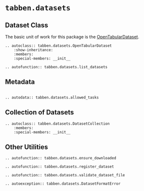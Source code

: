 
# `tabben.datasets`

## Dataset Class

The basic unit of work for this package is the [OpenTabularDataset](tabben.datasets.OpenTabularDataset).

```{eval-rst}
.. autoclass:: tabben.datasets.OpenTabularDataset
    :show-inheritance:
    :members:
    :special-members: __init__

.. autofunction:: tabben.datasets.list_datasets
```

## Metadata

```{eval-rst}

.. autodata:: tabben.datasets.allowed_tasks
```

## Collection of Datasets 
```{eval-rst}
.. autoclass:: tabben.datasets.DatasetCollection
    :members:
    :special-members: __init__
```

## Other Utilities

```{eval-rst}
.. autofunction:: tabben.datasets.ensure_downloaded

.. autofunction:: tabben.datasets.register_dataset

.. autofunction:: tabben.datasets.validate_dataset_file

.. autoexception:: tabben.datasets.DatasetFormatError
```
